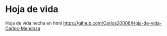 # Hoja de vida
Hoja de vida hecha en html
https://github.com/Carlos20006/Hoja-de-vida-Carlos-Mendoza
